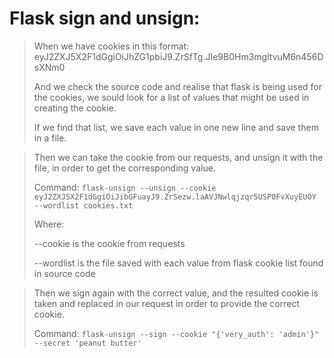 # Flask sign and unsign:
>
> When we have cookies in this format: eyJ2ZXJ5X2F1dGgiOiJhZG1pbiJ9.ZrSfTg.JIe9B0Hm3mgltvuM6n456DsXNm0
>
> And we check the source code and realise that flask is being used for the cookies, we sould look for a list of values that might be used in creating the cookie.
>
> If we find that list, we save each value in one new line and save them in a file.

> Then we can take the cookie from our requests, and unsign it with the file, in order to get the corresponding value.
>
> Command: ```flask-unsign --unsign --cookie eyJ2ZXJ5X2F1dGgiOiJibGFuayJ9.ZrSezw.laAVJNwlqjzqr5USP0FvXuyEUOY --wordlist cookies.txt```
>
> Where:
>
> --cookie is the cookie from requests
>
> --wordlist is the file saved with each value from flask cookie list found in source code

> Then we sign again with the correct value, and the resulted cookie is taken and replaced in our request in order to provide the correct cookie.
>
> Command: ```flask-unsign --sign --cookie "{'very_auth': 'admin'}" --secret 'peanut butter'```
